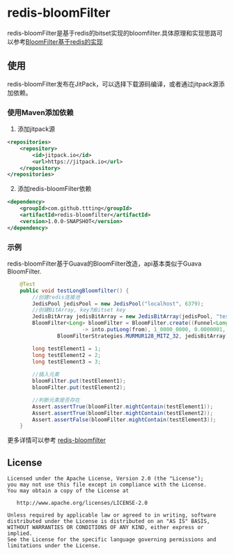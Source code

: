 # redis-bloomFilter
redis-bloomFilter是基于redis的bitset实现的bloomfilter.具体原理和实现思路可以参考[BloomFilter基于redis的实现](https://github.com/ttting/blog/blob/master/redis/BloomFilter%E5%9F%BA%E4%BA%8Eredis%E7%9A%84%E5%AE%9E%E7%8E%B0.md)

## 使用
redis-bloomFilter发布在JitPack，可以选择下载源码编译，或者通过jitpack源添加依赖。

### 使用Maven添加依赖
1. 添加jitpack源

```xml
<repositories>
	<repository>
		<id>jitpack.io</id>
		<url>https://jitpack.io</url>
    </repository>
</repositories>
```

2. 添加redis-bloomFilter依赖

```xml
<dependency>
    <groupId>com.github.ttting</groupId>
    <artifactId>redis-bloomfilter</artifactId>
    <version>1.0.0-SNAPSHOT</version>
</dependency>
```

### 示例
redis-bloomFilter基于Guava的BloomFilter改造，api基本类似于Guava BloomFilter.

```java
    @Test
    public void testLongBloomfilter() {
        //创建redis连接池
        JedisPool jedisPool = new JedisPool("localhost", 6379); 
        //创建BitArray, key为Bitset key
        JedisBitArray jedisBitArray = new JedisBitArray(jedisPool, "test-1"); 
        BloomFilter<Long> bloomFilter = BloomFilter.create((Funnel<Long>) (from, into)
                        -> into.putLong(from), 1_0000_0000, 0.0000001,
                BloomFilterStrategies.MURMUR128_MITZ_32, jedisBitArray);

        long testElement1 = 1;
        long testElement2 = 2;
        long testElement3 = 3;
    
        //插入元素
        bloomFilter.put(testElement1);
        bloomFilter.put(testElement2);

        //判断元素是否存在
        Assert.assertTrue(bloomFilter.mightContain(testElement1));
        Assert.assertTrue(bloomFilter.mightContain(testElement2));
        Assert.assertFalse(bloomFilter.mightContain(testElement3));
    }

```
更多详情可以参考 [redis-bloomfilter](https://github.com/ttting/redis-bloomfilter/blob/master/src/test/java/me/ttting/common/hash/JedisBloomfilterTest.java)


License
-------

    Licensed under the Apache License, Version 2.0 (the "License");
    you may not use this file except in compliance with the License.
    You may obtain a copy of the License at

       http://www.apache.org/licenses/LICENSE-2.0

    Unless required by applicable law or agreed to in writing, software
    distributed under the License is distributed on an "AS IS" BASIS,
    WITHOUT WARRANTIES OR CONDITIONS OF ANY KIND, either express or implied.
    See the License for the specific language governing permissions and
    limitations under the License.

